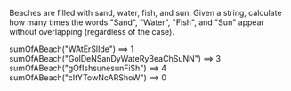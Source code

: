 Beaches are filled with sand, water, fish, and sun. Given a string, calculate how many times the words "Sand", "Water", "Fish", and "Sun" appear without overlapping (regardless of the case).

sumOfABeach("WAtErSlIde") ==> 1
sumOfABeach("GolDeNSanDyWateRyBeaChSuNN") ==> 3
sumOfABeach("gOfIshsunesunFiSh") ==> 4
sumOfABeach("cItYTowNcARShoW") ==> 0
